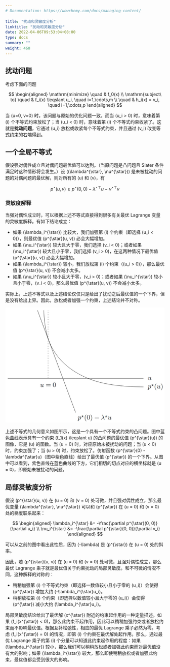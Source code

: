 ```yaml
---
# Documentation: https://wowchemy.com/docs/managing-content/

title: "扰动和灵敏度分析"
linktitle: "扰动和灵敏度分析"
date: 2022-04-06T09:53:04+08:00
type: docs
summary: ""
weight: 460
---
```


<!--more-->

## 扰动问题

考虑下面的问题

$$
\begin{aligned}
    \mathrm{minimize} \quad & f_0(x) \\
    \mathrm{subject\ to} \quad & f_i(x) \leqslant u_i, \quad i=1,\cdots,m \\
    \quad & h_i(x) = v_i, \quad i=1,\cdots,p
\end{aligned}
$$

当 \(u=0, v=0\) 时，该问题与原始的优化问题一致。而当 \(u_i > 0\) 时，意味着第 \(i\) 个不等式约束放松了；当 \(u_i < 0\) 时，意味着第 \(i\) 个不等式约束收紧了。这就是**扰动问题**，它通过 \(u_i\) 放松或收紧每个不等式约束，并且通过 \(v_i\) 改变等式约束的右端得到。

## 一个全局不等式

假设强对偶性成立且对偶问题最优值可以达到。（当原问题是凸问题且 Slater 条件满足时这种情形将会发生。）设 \((\lambda^{\star}, \nu^{\star})\) 是未被扰动的问题的对偶问题的最优解，则对所有的 \(u\) 和 \(v\)，有

$$
p^{\star}(u, v) \geqslant p^{\star}(0,0)-\lambda^{\star \top} u-\nu^{\star \top} v
$$

### 灵敏度解释

当强对偶性成立时，可以根据上述不等式直接得到很多有关最优 Lagrange 变量的灵敏度解释。有如下结论成立：

- 如果 \(\lambda_i^{\star}\) 比较大，我们加强第 \(i\) 个约束（即选择 \(u_i < 0\)），则最优值 \(p^{\star}(u, v)\) 必会大幅增加。
- 如果 \(\nu_i^{\star}\) 较大且大于零，我们选择 \(v_i < 0\)；或者如果 \(\nu_i^{\star}\) 较大且小于零，我们选择 \(v_i > 0\)，在这两种情况下最优值 \(p^{\star}(u, v)\) 必会大幅增加。
- 如果 \(\lambda_i^{\star}\) 较小，我们放松第 \(i\) 个约束（\(u_i > 0\)），那么最优值 \(p^{\star}(u, v)\) 不会减小太多。
- 如果 \(\nu_i^{\star}\) 较小且大于零，\(v_i > 0\)；或者如果 \(\nu_i^{\star}\) 较小且小于零，\(v_i < 0\)，那么最优值 \(p^{\star}(u, v)\) 不会减小太多。

实际上，上述不等式以及上述结论仅仅只是给出了扰动之后最优值的一个下界，但是没有给出上界。因此，放松或者加强一个约束，上述结论并不对称。

![](82efdbd231d6123b3b6986a4f1c8c877.png)

上述不等式的几何意义如图所示，这是一个具有一个不等式约束的凸问题。图中蓝色曲线表示具有一个约束 \(f_1(x) \leqslant u\) 的凸问题的最优值 \(p^{\star}(u)\) 的图像，它是 \(u\) 的函数。当 \(u = 0\) 时，对应原始未被扰动的问题；当 \(u < 0\) 时，约束加强了；当 \(u > 0\) 时，约束放松了。仿射函数 \(p^{\star}(0) - \lambda^{\star}u\)（图中紫色直线）给出了最优值 \(p^{\star}\) 的一个下界。从图中可以看到，紫色直线在蓝色曲线的下方，它们相切的切点对应的横坐标就是 \(u = 0\)，即原始未被扰动的问题。

## 局部灵敏度分析

假设 \(p^{\star}(u, v)\) 在 \(u = 0\) 和 \(v = 0\) 处可微，并且强对偶性成立，那么最优变量 \(\lambda^{\star}, \nu^{\star}\) 可以和 \(p^{\star}\) 在 \(u = 0\) 和 \(v = 0\) 处的梯度联系起来：

$$
\begin{aligned}
    \lambda_i^{\star} &= -\frac{\partial p^{\star}(0, 0)}{\partial u_i} \\
    \nu_i^{\star} &= -\frac{\partial p^{\star}(0, 0)}{\partial v_i}
\end{aligned}
$$

可以从之前的图中看出此性质，因为 \(-\lambda\) 是 \(p^{\star}\) 在 \(u = 0\) 处的斜率。

因此，若 \(p^{\star}(u, v)\) 在 \(u = 0\) 和 \(v = 0\) 处可微，且强对偶性成立，那么最优 Lagrange 乘子就是最优值关于约束扰动的局部灵敏度。和不可微的情况不同，这种解释的对称的：

- 稍稍加强第 \(i\) 个不等式约束（即选择一数值较小且小于零的 \(u_i\)）会使得 \(p^{\star}\) 增加大约 \(-\lambda_i^{\star}u_i\)。
- 稍稍放松第 \(i\) 个约束（即选择以数值较小且大于零的 \(u_i\)）会使得 \(p^{\star}\) 减小大约 \(\lambda_i^{\star}u_i\)。

局部灵敏度结论给出了最优解 \(x^{\star}\) 附近的约束起作用的一种定量描述。如果 \(f_i(x^{\star}) < 0\)，那么此约束不起作用，因此可以稍稍加强约束或者放松约束而不影响最优值。根据互补松弛性，相应的最优 Lagrange 乘子必然为零。考虑 \(f_i(x^{\star}) = 0\) 的情况，即第 \(i\) 个约束在最优解处起作用。那么，通过最优 Lagrange 乘子的第 \(i\) 个分量可以知道此约束起作用的程度：如果 \(\lambda_i^{\star}\) 较小，那么我们可以稍稍放松或者加强此约束而对最优值没有大的影响；如果 \(\lambda_i^{\star}\) 较大，那么即使稍稍放松或者加强此约束，最优值都会受到很大的影响。
